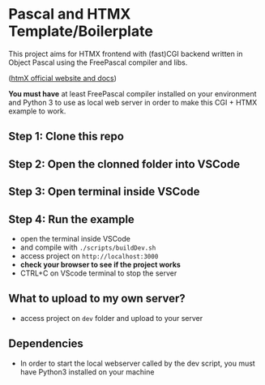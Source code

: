 # Pascal and HTMX Template/Boilerplate

This project aims for HTMX frontend with (fast)CGI backend written in Object Pascal using the FreePascal compiler and libs.

([htmX official website and docs](https://htmx.org/))

__You must have__ at least FreePascal compiler installed on your environment and Python 3 to use as local web server in order to make this CGI + HTMX example to work.

## Step 1: Clone this repo

## Step 2: Open the clonned folder into VSCode

## Step 3: Open terminal inside VSCode

## Step 4: Run the example
- open the terminal inside VSCode
- and compile with ```./scripts/buildDev.sh```
- access project on ```http://localhost:3000```
- __check your browser to see if the project works__
- CTRL+C on VScode terminal to stop the server

## What to upload to my own server?
- access project on ```dev``` folder and upload to your server

## Dependencies
- In order to start the local webserver called by the dev script, you must have Python3 installed on your machine
